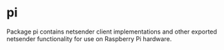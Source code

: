 # pi

Package pi contains netsender client implementations and other exported
netsender functionality for use on Raspberry Pi hardware.

